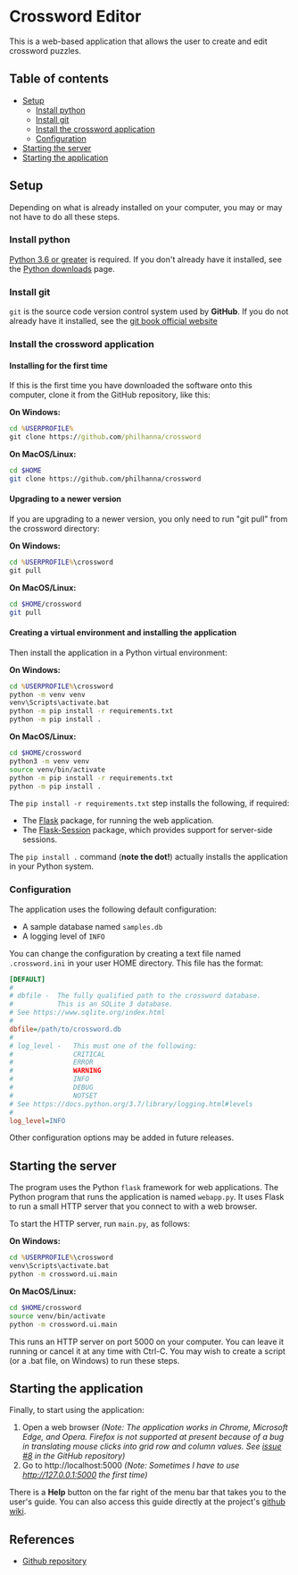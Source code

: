 # Crossword Editor

This is a web-based application that allows the user
to create and edit crossword puzzles.

## Table of contents
- [Setup](#setup)
    - [Install python](#install-python)
    - [Install git](#install-git)
    - [Install the crossword application](#install-the-crossword-application)
    - [Configuration](#configuration)
- [Starting the server](#starting-the-server)
- [Starting the application](#starting-the-application)

## Setup

Depending on what is already installed on your computer,
you may or may not have to do all these steps.

### Install python
[Python 3.6 or greater](https://www.python.org/) is required.
If you don't already have it installed, see the
[Python downloads](https://www.python.org/downloads/release) page.

### Install git
`git` is the source code version control system used by **GitHub**.
If you do not already have it installed, see the 
[git book official website](https://git-scm.com/book/en/v2/Getting-Started-Installing-Git)

### Install the crossword application

#### Installing for the first time
If this is the first time you have downloaded the software
onto this computer, clone it from the GitHub repository,
like this:

**On Windows:**
```bat
cd %USERPROFILE%
git clone https://github.com/philhanna/crossword
```

**On MacOS/Linux:**
```bash
cd $HOME
git clone https://github.com/philhanna/crossword
```

#### Upgrading to a newer version
If you are upgrading to a newer version, you only need
to run "git pull" from the crossword directory:

**On Windows:**
```bat
cd %USERPROFILE%\crossword
git pull
```

**On MacOS/Linux:**
```bash
cd $HOME/crossword
git pull
```

#### Creating a virtual environment and installing the application
Then install the application in a Python virtual environment:

**On Windows:**
```bat
cd %USERPROFILE%\crossword
python -m venv venv
venv\Scripts\activate.bat
python -m pip install -r requirements.txt
python -m pip install .
```

**On MacOS/Linux:**
```bash
cd $HOME/crossword
python3 -m venv venv
source venv/bin/activate
python -m pip install -r requirements.txt
python -m pip install .
```

The `pip install -r requirements.txt` step installs the
following, if required:
- The [Flask](https://flask.palletsprojects.com/en/1.1.x/) package,
for running the web application.
- The [Flask-Session](https://flasksession.readthedocs.io/en/latest/)
package, which provides support for server-side sessions.

The `pip install .` command (**note the dot!**) actually installs
the application in your Python system.

### Configuration

The application uses the following default configuration:
- A sample database named `samples.db`
- A logging level of `INFO`

You can change the configuration by creating a text file
named `.crossword.ini` in your user HOME directory.  This
file has the format:
```ini
[DEFAULT]
#
# dbfile -  The fully qualified path to the crossword database.
#           This is an SQLite 3 database.
# See https://www.sqlite.org/index.html
#
dbfile=/path/to/crossword.db
#
# log_level -   This must one of the following:
#               CRITICAL
#               ERROR
#               WARNING
#               INFO
#               DEBUG
#               NOTSET
# See https://docs.python.org/3.7/library/logging.html#levels
#
log_level=INFO
```
Other configuration options may be added in future releases.

## Starting the server

The program uses the Python `flask` framework for web applications.
The Python program that runs the application is named `webapp.py`.
It uses Flask to run a small HTTP server that you connect to with
a web browser.

To start the HTTP server, run `main.py`, as follows:

**On Windows:**
```bat
cd %USERPROFILE%\crossword
venv\Scripts\activate.bat
python -m crossword.ui.main
```

**On MacOS/Linux:**
```bash
cd $HOME/crossword
source venv/bin/activate
python -m crossword.ui.main
```

This runs an HTTP server on port 5000 on your computer.
You can leave it running or cancel it at any time with Ctrl-C.
You may wish to create a script (or a .bat file, on Windows)
to run these steps.

## Starting the application

Finally, to start using the application:

1. Open a web browser
_(Note: The application works in Chrome, Microsoft Edge, and Opera.
Firefox is not supported at present because of a
bug in translating mouse clicks into grid row and column values.
See [issue #8](https://github.com/philhanna/crossword/issues/8)
in the GitHub repository)_
2. Go to http://localhost:5000
_(Note: Sometimes I have to use http://127.0.0.1:5000 the first time)_

There is a **Help** button on the far right of the menu bar
that takes you to the user's guide.
You can also access this guide directly at the project's
[github wiki](https://github.com/philhanna/crossword/wiki).

## References

- [Github repository](https://github.com/philhanna/crossword)
